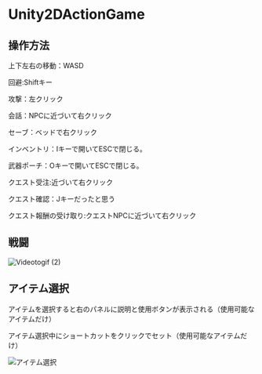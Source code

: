 # Unity2DActionGame
## 操作方法
上下左右の移動：WASD

回避:Shiftキー

攻撃：左クリック

会話：NPCに近づいて右クリック

セーブ：ベッドで右クリック

インベントリ：Iキーで開いてESCで閉じる。

武器ポーチ：Oキーで開いてESCで閉じる。

クエスト受注:近づいて右クリック

クエスト確認：Jキーだったと思う

クエスト報酬の受け取り:クエストNPCに近づいて右クリック

## 戦闘
![Videotogif (2)](https://github.com/nakaji-nandaina/Unity2DActionGame/assets/65334953/f1b9c769-9cc9-4b8a-9dda-12b78d303c15)

## アイテム選択
アイテムを選択すると右のパネルに説明と使用ボタンが表示される（使用可能なアイテムだけ）

アイテム選択中にショートカットをクリックでセット（使用可能なアイテムだけ）

![アイテム選択](https://github.com/nakaji-nandaina/Unity2DActionGame/assets/65334953/0d696d64-bd94-46bb-9865-1d2a93413b86)

